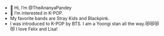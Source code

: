 - 👋 Hi, I’m @TheAnanyaPandey
- 👀 I’m interested in K-POP.
- My favorite bands are Stray Kids and Blackpink.
- I was introduced to K-POP by BTS.
I am a Yoongi stan all the way.😻😻😻😻
I love Felix and Lisa!
<!---
TheAnanyaPandey/TheAnanyaPandey is a ✨ special ✨ repository because its `README.md` (this file) appears on your GitHub profile.
You can click the Preview link to take a look at your changes.
--->

